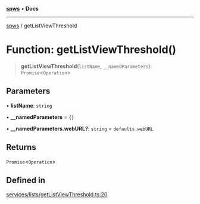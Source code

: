 [**spws**](../README.md) • **Docs**

***

[spws](../globals.md) / getListViewThreshold

# Function: getListViewThreshold()

> **getListViewThreshold**(`listName`, `__namedParameters`): `Promise`\<`Operation`\>

## Parameters

• **listName**: `string`

• **\_\_namedParameters** = `{}`

• **\_\_namedParameters.webURL?**: `string` = `defaults.webURL`

## Returns

`Promise`\<`Operation`\>

## Defined in

[services/lists/getListViewThreshold.ts:20](https://github.com/rlking1985/spws/blob/96ed2330ff15e8f8eb88949aa126d8a29c8f97dc/src/services/lists/getListViewThreshold.ts#L20)
